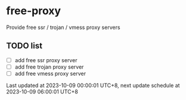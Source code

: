 
# free-proxy
Provide free ssr / trojan / vmess proxy servers


## TODO list
- [ ] add free ssr proxy server
- [ ] add free trojan proxy server
- [ ] add free vmess proxy server

Last updated at 2023-10-09 00:00:01 UTC+8, next update schedule at 2023-10-09 06:00:01 UTC+8

